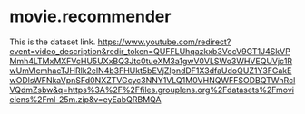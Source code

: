 # movie.recommender
This is the dataset link.
https://www.youtube.com/redirect?event=video_description&redir_token=QUFFLUhqazkxb3VocV9GT1J4SkVPMmh4LTMxMXFVcHU5UXxBQ3Jtc0tueXM3a1gwV0VLSWo3WHVEQUVjc1RwUmVlcmhacTJHRlk2elN4b3FHUkt5bEVjZlpndDF1X3dfaUdoQUZ1Y3FGakEwODlsWFNkaVpnSFd0NXZTVGcyc3NNY1VLQ1M0VHNQWFFSODBQTWhRclVQdmZsbw&q=https%3A%2F%2Ffiles.grouplens.org%2Fdatasets%2Fmovielens%2Fml-25m.zip&v=eyEabQRBMQA
